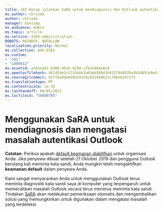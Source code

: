 ```yaml
---
title: 182 Harap jalankan SaRA untuk mendiagnosis dan Outlook autentikasi terkait
ms.author: chrisda
author: chrisda
manager: dansimp
ms.audience: Admin
ms.topic: article
ms.service: o365-administration
ROBOTS: NOINDEX, NOFOLLOW
localization_priority: Normal
ms.collection: Adm_O365
ms.custom:
- "182"
- "1800012"
ms.assetid: a3a5ea91-6989-4616-9290-c7b24484e8c8
ms.openlocfilehash: 461424e2c5726deb3a63e6588d1043278d4835e4b2d891e9a5413d54bc445a72
ms.sourcegitcommit: b5f7da89a650d2915dc652449623c78be6247175
ms.translationtype: MT
ms.contentlocale: id-ID
ms.lasthandoff: 08/05/2021
ms.locfileid: "54040705"
---
```

# <a name="use-sara-to-diagnose-and-resolve-outlook-authentication-issues"></a>Menggunakan SaRA untuk mendiagnosis dan mengatasi masalah autentikasi Outlook

**Catatan**: Periksa apakah [default keamanan diaktifkan](https://aka.ms/securitydefaults) untuk organisasi Anda. Jika penyewa dibuat setelah 21 Oktober 2019 dan pengguna Outlook berulang kali meminta kata sandi, Anda mungkin telah mengaktifkan **keamanan default** dalam penyewa Anda.

Kami sangat menyarankan Anda [](https://aka.ms/SaRA-OutlookPwdPrompt-Alchemy) untuk menggunakan Outlook terus meminta diagnostik kata sandi saya di komputer yang terpengaruh untuk memecahkan masalah Outlook secara terus menerus meminta kata sandi. Tindakan [SaRA](https://diagnostics.office.com/#/) akan melakukan pemeriksaan otomatis dan mengembalikan solusi yang memungkinkan untuk digunakan dalam mengatasi masalah yang terdeteksi.
